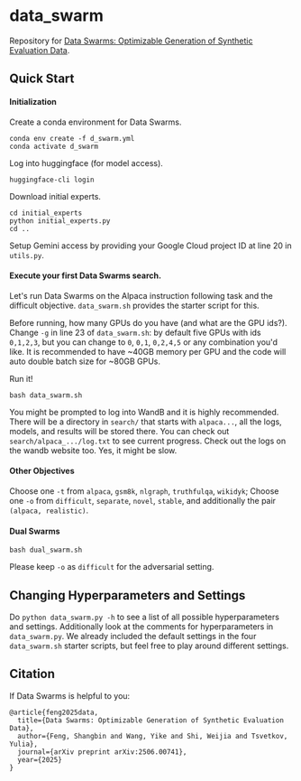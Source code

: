 # data_swarm

Repository for [Data Swarms: Optimizable Generation of Synthetic Evaluation Data](https://bunsenfeng.github.io/).

## Quick Start

#### Initialization

Create a conda environment for Data Swarms.
```
conda env create -f d_swarm.yml
conda activate d_swarm
```

Log into huggingface (for model access).
```
huggingface-cli login
```

Download initial experts.
```
cd initial_experts
python initial_experts.py
cd ..
```

Setup Gemini access by providing your Google Cloud project ID at line 20 in `utils.py`.

#### Execute your first Data Swarms search.

Let's run Data Swarms on the Alpaca instruction following task and the difficult objective. `data_swarm.sh` provides the starter script for this.

Before running, how many GPUs do you have (and what are the GPU ids?). Change `-g` in line 23 of `data_swarm.sh`: by default five GPUs with ids `0,1,2,3`, but you can change to `0`, `0,1`, `0,2,4,5` or any combination you'd like. It is recommended to have ~40GB memory per GPU and the code will auto double batch size for ~80GB GPUs.

Run it!
```
bash data_swarm.sh
```

You might be prompted to log into WandB and it is highly recommended. There will be a directory in `search/` that starts with `alpaca...`, all the logs, models, and results will be stored there. You can check out `search/alpaca_.../log.txt` to see current progress. Check out the logs on the wandb website too. Yes, it might be slow.

#### Other Objectives

Choose one `-t` from `alpaca`, `gsm8k`, `nlgraph`, `truthfulqa`, `wikidyk`; Choose one `-o` from `difficult`, `separate`, `novel`, `stable`, and additionally the pair `(alpaca, realistic)`.

#### Dual Swarms

```
bash dual_swarm.sh
```

Please keep `-o` as `difficult` for the adversarial setting.

## Changing Hyperparameters and Settings

Do `python data_swarm.py -h` to see a list of all possible hyperparameters and settings. Additionally look at the comments for hyperparameters in `data_swarm.py`. We already included the default settings in the four `data_swarm.sh` starter scripts, but feel free to play around different settings.

## Citation

If Data Swarms is helpful to you:

```
@article{feng2025data,
  title={Data Swarms: Optimizable Generation of Synthetic Evaluation Data},
  author={Feng, Shangbin and Wang, Yike and Shi, Weijia and Tsvetkov, Yulia},
  journal={arXiv preprint arXiv:2506.00741},
  year={2025}
}
```
